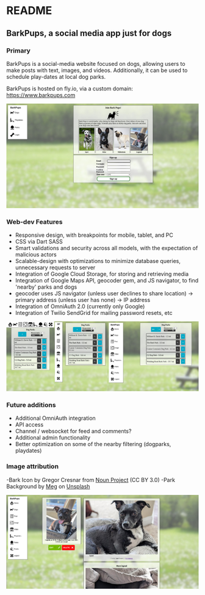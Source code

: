# README

## BarkPups, a social media app just for dogs

### Primary
BarkPups is a social-media website focused on dogs, allowing users to make posts with text, images, and videos. Additionally, it can be used to schedule play-dates at local dog parks.

BarkPups is hosted on fly.io, via a custom domain: https://www.barkpups.com

![Screenshot of Sign-up](https://github.com/Xenrathe/Rails-bark_book/blob/main/GitIntro.jpg?raw=true)

### Web-dev Features
* Responsive design, with breakpoints for mobile, tablet, and PC
* CSS via Dart SASS
* Smart validations and security across all models, with the expectation of malicious actors
* Scalable-design with optimizations to minimize database queries, unnecessary requests to server
* Integration of Google Cloud Storage, for storing and retrieving media
* Integration of Google Maps API, geocoder gem, and JS navigator, to find 'nearby' parks and dogs
* geocoder uses JS navigator (unless user declines to share location) -> primary address (unless user has none) -> IP address
* Integration of OmniAuth 2.0 (currently only Google)
* Integration of Twilio SendGrid for mailing password resets, etc
  
![Screenshot of responsive design](https://github.com/Xenrathe/Rails-bark_book/blob/main/GitResponsive.jpg?raw=true)

### Future additions
* Additional OmniAuth integration
* API access
* Channel / websocket for feed and comments?
* Additional admin functionality
* Better optimization on some of the nearby filtering (dogparks, playdates)

### Image attribution
-Bark Icon by Gregor Cresnar from <a href="https://thenounproject.com/browse/icons/term/bark/" target="_blank" title="bark Icons">Noun Project</a> (CC BY 3.0)
-Park Background by <a href="https://unsplash.com/@megindoors?utm_content=creditCopyText&utm_medium=referral&utm_source=unsplash">Meg</a> on <a href="https://unsplash.com/photos/a-picnic-table-in-the-middle-of-a-field-of-flowers-3hyfMlJJ8rU?utm_content=creditCopyText&utm_medium=referral&utm_source=unsplash">Unsplash</a>
  

![Screenshot of a Dog Feed](https://github.com/Xenrathe/Rails-bark_book/blob/main/GitDog.jpg?raw=true)